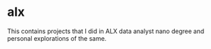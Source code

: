 # alx
This contains projects that I did in ALX data analyst nano degree and personal explorations of the same. 
